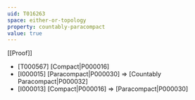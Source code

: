 ```yaml
---
uid: T016263
space: either-or-topology
property: countably-paracompact
value: true
---
```

[[Proof]]

* [T000567] [Compact|P000016]
* [I000015] [Paracompact|P000030] => [Countably Paracompact|P000032]
* [I000013] [Compact|P000016] => [Paracompact|P000030]

